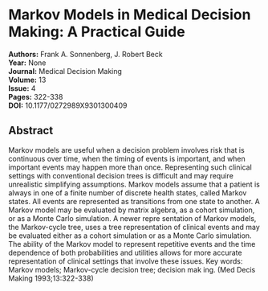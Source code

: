 # Markov Models in Medical Decision Making: A Practical Guide

**Authors:** Frank A. Sonnenberg, J. Robert Beck  
**Year:** None  
**Journal:** Medical Decision Making  
**Volume:** 13  
**Issue:** 4  
**Pages:** 322-338  
**DOI:** 10.1177/0272989X9301300409  

## Abstract
Markov models are useful when a decision problem involves risk that is continuous over time, when the timing of events is important, and when important events may happen more than once. Representing such clinical settings with conventional decision trees is difficult and may require unrealistic simplifying assumptions. Markov models assume that a patient is always in one of a finite number of discrete health states, called Markov states. All events are represented as transitions from one state to another. A Markov model may be evaluated by matrix algebra, as a cohort simulation, or as a Monte Carlo simulation. A newer repre sentation of Markov models, the Markov-cycle tree, uses a tree representation of clinical events and may be evaluated either as a cohort simulation or as a Monte Carlo simulation. The ability of the Markov model to represent repetitive events and the time dependence of both probabilities and utilities allows for more accurate representation of clinical settings that involve these issues. Key words: Markov models; Markov-cycle decision tree; decision mak ing. (Med Decis Making 1993;13:322-338)

